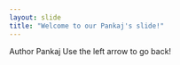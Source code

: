 ```yaml
---
layout: slide
title: "Welcome to our Pankaj's slide!"
---
```

Author Pankaj
Use the left arrow to go back!
